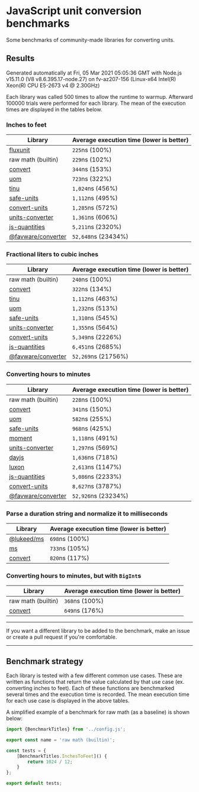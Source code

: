 # JavaScript unit conversion benchmarks

Some benchmarks of community-made libraries for converting units.

## Results

<!-- beginblock(results) -->

Generated automatically at Fri, 05 Mar 2021 05:05:36 GMT with Node.js v15.11.0 (V8 v8.6.395.17-node.27) on fv-az207-156 (Linux-x64 Intel(R) Xeon(R) CPU E5-2673 v4 @ 2.30GHz)

Each library was called 500 times to allow the runtime to warmup.
Afterward 100000 trials were performed for each library.
The mean of the execution times are displayed in the tables below.

### Inches to feet

| Library                                                            | Average execution time (lower is better) |
| ------------------------------------------------------------------ | ---------------------------------------- |
| [fluxunit](https://npmjs.com/package/fluxunit)                     | `225`ns (100%)                           |
| raw math (builtin)                                                 | `229`ns (102%)                           |
| [convert](https://npmjs.com/package/convert)                       | `344`ns (153%)                           |
| [uom](https://npmjs.com/package/uom)                               | `723`ns (322%)                           |
| [tinu](https://npmjs.com/package/tinu)                             | `1,024`ns (456%)                         |
| [safe-units](https://npmjs.com/package/safe-units)                 | `1,112`ns (495%)                         |
| [convert-units](https://npmjs.com/package/convert-units)           | `1,285`ns (572%)                         |
| [units-converter](https://npmjs.com/package/units-converter)       | `1,361`ns (606%)                         |
| [js-quantities](https://npmjs.com/package/js-quantities)           | `5,211`ns (2320%)                        |
| [@favware/converter](https://npmjs.com/package/@favware/converter) | `52,648`ns (23434%)                      |

### Fractional liters to cubic inches

| Library                                                            | Average execution time (lower is better) |
| ------------------------------------------------------------------ | ---------------------------------------- |
| raw math (builtin)                                                 | `240`ns (100%)                           |
| [convert](https://npmjs.com/package/convert)                       | `322`ns (134%)                           |
| [tinu](https://npmjs.com/package/tinu)                             | `1,112`ns (463%)                         |
| [uom](https://npmjs.com/package/uom)                               | `1,232`ns (513%)                         |
| [safe-units](https://npmjs.com/package/safe-units)                 | `1,310`ns (545%)                         |
| [units-converter](https://npmjs.com/package/units-converter)       | `1,355`ns (564%)                         |
| [convert-units](https://npmjs.com/package/convert-units)           | `5,349`ns (2226%)                        |
| [js-quantities](https://npmjs.com/package/js-quantities)           | `6,451`ns (2685%)                        |
| [@favware/converter](https://npmjs.com/package/@favware/converter) | `52,269`ns (21756%)                      |

### Converting hours to minutes

| Library                                                            | Average execution time (lower is better) |
| ------------------------------------------------------------------ | ---------------------------------------- |
| raw math (builtin)                                                 | `228`ns (100%)                           |
| [convert](https://npmjs.com/package/convert)                       | `341`ns (150%)                           |
| [uom](https://npmjs.com/package/uom)                               | `582`ns (255%)                           |
| [safe-units](https://npmjs.com/package/safe-units)                 | `968`ns (425%)                           |
| [moment](https://npmjs.com/package/moment)                         | `1,118`ns (491%)                         |
| [units-converter](https://npmjs.com/package/units-converter)       | `1,297`ns (569%)                         |
| [dayjs](https://npmjs.com/package/dayjs)                           | `1,636`ns (718%)                         |
| [luxon](https://npmjs.com/package/luxon)                           | `2,613`ns (1147%)                        |
| [js-quantities](https://npmjs.com/package/js-quantities)           | `5,086`ns (2233%)                        |
| [convert-units](https://npmjs.com/package/convert-units)           | `8,627`ns (3787%)                        |
| [@favware/converter](https://npmjs.com/package/@favware/converter) | `52,926`ns (23234%)                      |

### Parse a duration string and normalize it to milliseconds

| Library                                            | Average execution time (lower is better) |
| -------------------------------------------------- | ---------------------------------------- |
| [@lukeed/ms](https://npmjs.com/package/@lukeed/ms) | `698`ns (100%)                           |
| [ms](https://npmjs.com/package/ms)                 | `733`ns (105%)                           |
| [convert](https://npmjs.com/package/convert)       | `820`ns (117%)                           |

### Converting hours to minutes, but with `BigInt`s

| Library                                      | Average execution time (lower is better) |
| -------------------------------------------- | ---------------------------------------- |
| raw math (builtin)                           | `368`ns (100%)                           |
| [convert](https://npmjs.com/package/convert) | `649`ns (176%)                           |

<!-- endblock(results) -->

---

If you want a different library to be added to the benchmark, make an issue or create a pull request if you're comfortable.

---

## Benchmark strategy

Each library is tested with a few different common use cases.
These are written as functions that return the value calculated by that use case (ex. converting inches to feet).
Each of these functions are benchmarked several times and the execution time is recorded.
The mean execution time for each use case is displayed in the above tables.

A simplified example of a benchmark for raw math (as a baseline) is shown below:

```js
import {BenchmarkTitles} from '../config.js';

export const name = 'raw math (builtin)';

const tests = {
	[BenchmarkTitles.InchesToFeet]() {
		return 1024 / 12;
	}
};

export default tests;
```

